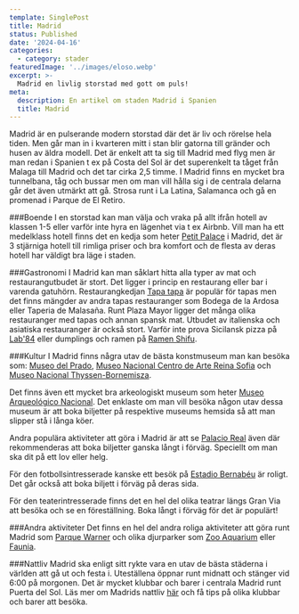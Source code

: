 ```yaml
---
template: SinglePost
title: Madrid
status: Published
date: '2024-04-16'
categories:
  - category: stader
featuredImage: '../images/eloso.webp'
excerpt: >-
  Madrid en livlig storstad med gott om puls!
meta:
  description: En artikel om staden Madrid i Spanien
  title: Madrid
---
```


Madrid är en pulserande modern storstad där det är liv och rörelse hela tiden. Men går man in i kvarteren mitt i stan blir gatorna till gränder och husen av äldra modell. Det är enkelt att ta sig till Madrid med flyg men är man redan i Spanien t ex på Costa del Sol är det superenkelt ta tåget från Malaga till Madrid och det tar cirka 2,5 timme. I Madrid finns en mycket bra tunnelbana, tåg och bussar men om man vill hålla sig i de centrala delarna går det även utmärkt att gå. Strosa runt i La Latina, Salamanca och gå en promenad i Parque de El Retiro. 

###Boende
I en storstad kan man välja och vraka på allt ifrån hotell av klassen 1-5 eller varför inte hyra en lägenhet via t ex Airbnb. Vill man ha ett medelklass hotell finns det en kedja som heter [Petit Palace](https://www.petitpalace.com/en/) i Madrid, det är 3 stjärniga hotell till rimliga priser och bra komfort och de flesta av deras hotell har väldigt bra läge i staden. 

###Gastronomi
I Madrid kan man såklart hitta alla typer av mat och restaurangutbudet är stort. Det ligger i princip en restaurang eller bar i varenda gatuhörn. Restaurangkedjan [Tapa tapa](https://tapataparestaurant.com/) är populär för tapas men det finns mängder av andra tapas restauranger som Bodega de la Ardosa eller Taperia de Malasaña. Runt Plaza Mayor ligger det många olika restauranger med tapas och annan spansk mat. Utbudet av italienska och asiatiska restauranger är också stort. Varför inte prova Sicilansk pizza på [Lab'84](https://www.lab84.es/?I=es) eller dumplings och ramen på [Ramen Shifu](https://www.ramenshifu.com/ramen-shifu-atocha/). 

###Kultur
I Madrid finns några utav de bästa konstmuseum man kan besöka som: [Museo del Prado](https://www.museodelprado.es/), [Museo Nacional Centro de Arte Reina Sofia](https://www.museoreinasofia.es/) och [Museo Nacional Thyssen-Bornemisza](https://www.museothyssen.org/).

Det finns även ett mycket bra arkeologiskt museum som heter [Museo Arqueológico Nacional](https://www.man.es/man/home.html). Det enklaste om man vill besöka någon utav dessa museum är att boka biljetter på respektive museums hemsida så att man slipper stå i långa köer. 

Andra populära aktiviteter att göra i Madrid är att se [Palacio Real](https://www.patrimonionacional.es/visita/palacio-real-de-madrid) även där rekommenderas att boka biljetter ganska långt i förväg. Speciellt om man ska dit på ett lov eller helg. 

För den fotbollsintresserade kanske ett besök på [Estadio Bernabéu](https://www.realmadrid.com/es-ES/santiago-bernabeu?utm_medium=googlebusiness&utm_source=toplocal&utm_campaign=goo_boton-rm-estadio-santiago-bernabeu_global&utm_content=realmadrid) är roligt. Det går också att boka biljett i förväg på deras sida. 

För den teaterintresserade finns det en hel del olika teatrar längs Gran Via att besöka och se en föreställning. Boka långt i förväg för det är populärt!

###Andra aktiviteter
Det finns en hel del andra roliga aktiviteter att göra runt Madrid som [Parque Warner](https://www.parquewarner.com/?utm_source=googleads&utm_medium=brand_paid_search&utm_campaign=brand_paid_search-googleads-war-ticket-es-always_on-conv-geo3-all-na&gclsrc=aw.ds&&esl-k=google-ads|ng|c696429182821|me|kparque%20warner|p|t|dc|a159685358798|g21011147709&gad_source=1&gclid=Cj0KCQjwiYOxBhC5ARIsAIvdH53yyg08a-czgSyfqscVzvggA6t5Mx3RVsUFtz7AhDCHnflOJVXGnooaAkN1EALw_wcB) och olika djurparker som [Zoo Aquarium](https://www.zoomadrid.com/) eller [Faunia](https://www.faunia.es/en).

###Nattliv
Madrid ska enligt sitt rykte vara en utav de bästa städerna i världen att gå ut och festa i. Uteställena öppnar runt midnatt och stänger vid 6:00 på morgonen. Det är mycket klubbar och barer i centrala Madrid runt Puerta del Sol. Läs mer om Madrids nattliv [här](https://www.esmadrid.com/en/madrid-nightlife-areas) och få tips på olika klubbar och barer att besöka. 



